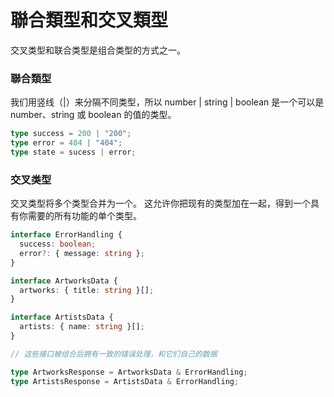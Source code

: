 # 聯合類型和交叉類型

交叉类型和联合类型是组合类型的方式之一。

### 聯合類型

我们用竖线（|）来分隔不同类型，所以 number | string | boolean 是一个可以是 number、string 或 boolean 的值的类型。

```ts
type success = 200 | "200";
type error = 404 | "404";
type state = sucess | error;
```

### 交叉类型

交叉类型将多个类型合并为一个。 这允许你把现有的类型加在一起，得到一个具有你需要的所有功能的单个类型。

```ts
interface ErrorHandling {
  success: boolean;
  error?: { message: string };
}

interface ArtworksData {
  artworks: { title: string }[];
}

interface ArtistsData {
  artists: { name: string }[];
}

// 这些接口被组合后拥有一致的错误处理，和它们自己的数据

type ArtworksResponse = ArtworksData & ErrorHandling;
type ArtistsResponse = ArtistsData & ErrorHandling;
```
